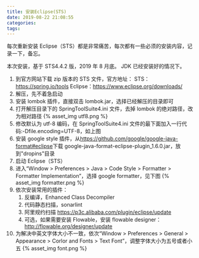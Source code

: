 ```yaml
---
title: 安装Eclipse(STS)
date: 2019-08-22 21:08:55
categories:
tags:
---
```


每次重新安装 Eclipse（STS）都是非常痛苦，每次都有一些必须的安装内容，记录一下，备忘。

本次安装，基于 STS4.4.2 版，2019 年 8 月底。
JDK 已经安装好的情况下。

1. 到官方网站下载 zip 版本的 STS 文件，官方地址：
   STS：<https://spring.io/tools>
   Eclipse：<https://www.eclipse.org/downloads/>
2. 解压，先不着急启动
3. 安装 lombok 插件，直接双击 lombok.jar，选择已经解压的目录即可
4. 打开解压目录下的 SpringToolSuite4.ini 文件，去掉 lombok 的绝对路径，改为相对路径
   {% asset_img utf8.png %}
5. 修改默认为 utf-8 编码，在 SpringToolSuite4.ini 文件的最下面加入一行代码:-Dfile.encoding=UTF-8，如上图
6. 安装 google style 插件，从<https://github.com/google/google-java-format#eclipse>下载 google-java-format-eclipse-plugin_1.6.0.jar，放到"dropins"目录
7. 启动 Eclipse（STS）
8. 进入“Window > Preferences > Java > Code Style > Formatter > Formatter Implementation”，选择 google formatter，见下图
   {% asset_img formatter.png %}
9. 依次安装常用的插件：
   1. 反编译，Enhanced Class Decompiler
   2. 代码静态扫描，sonarlint
   3. 阿里规约扫描 <https://p3c.alibaba.com/plugin/eclipse/update>
   4. 可选，如果需要安装 Flowable，安装 flowable designer：<http://flowable.org/designer/update>
10. 为解决中英文字体大小不一致，依次“Window > Preferences > General > Appearance > Corlor and Fonts > Text Font”，调整字体大小为五号或者小五
    {% asset_img font.png %}
